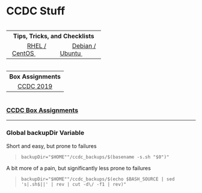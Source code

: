 # CCDC Stuff

<table style="width:50%; display: inline-block">
	<th colspan="2" align="center">
		Tips, Tricks, and Checklists
	</th>
	<tr>
		<td align="center">
			<img src="https://www.redhat.com/favicon.ico" hspace="10" height="12" width="12"></img>
			<a href="https://docs.google.com/document/d/1YkQXj60AR4s7KLYcbZ8ur4Sd8Hkp31v4vk6iN-ACICE">
			RHEL / CentOS
			</a>
			<img src="https://www.centos.org/favicon.ico" hspace="10" height="12" width="12"></img>
		</td>
		<td align="center">
			<img src="https://www.debian.org/favicon.ico" hspace="10" height=12 width=12></img>
			<a href="https://docs.google.com/document/d/1NCHm0c6p9uX0tFr1_uNoTgpCEvhJta3HaEGocwuElaY">
			Debian / Ubuntu
			</a>
			<img src="https://assets.ubuntu.com/v1/cb22ba5d-favicon-16x16.png" hspace="10" height=12 width=12></img>
		</td>
	</tr>
</table>
<table style="width:50%; display: inline-block">
	<th colspan="2" align="center">
		Box Assignments
	</th>
	<tr>
		<td align="center">
			<a href="https://docs.google.com/document/d/1YkQXj60AR4s7KLYcbZ8ur4Sd8Hkp31v4vk6iN-ACICE">
			CCDC 2019
			</a>
		</td>
	</tr>
</table>

### [CCDC Box Assignments](https://docs.google.com/spreadsheets/d/1qehcr-z5UUX4_o3SxmbtM5GyRGJjXqPVMIITtHcLucs)

---

### Global backupDir Variable
Short and easy, but prone to failures

> `backupDir="$HOME""/ccdc_backups/$(basename -s.sh "$0")"`

A bit more of a pain, but significantly less prone to failures

> `backupDir="$HOME""/ccdc_backups/$(echo $BASH_SOURCE | sed 's|.sh$||' | rev | cut -d\/ -f1 | rev)"`
